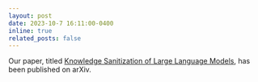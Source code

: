 ```yaml
---
layout: post
date: 2023-10-7 16:11:00-0400
inline: true
related_posts: false
---
```


Our paper, titled [Knowledge Sanitization of Large Language Models](https://arxiv.org/abs/2309.11852), has been published on arXiv.
 

